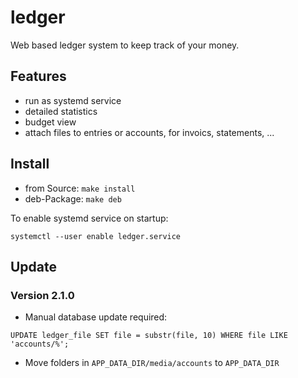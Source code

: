 # ledger

Web based ledger system to keep track of your money.

## Features
* run as systemd service
* detailed statistics
* budget view
* attach files to entries or accounts, for invoics, statements, ...

## Install

* from Source: ```make install```
* deb-Package: ```make deb```

To enable systemd service on startup:

```
systemctl --user enable ledger.service
```


## Update

### Version 2.1.0

* Manual database update required:
```
UPDATE ledger_file SET file = substr(file, 10) WHERE file LIKE 'accounts/%';
```
* Move folders in `APP_DATA_DIR/media/accounts` to `APP_DATA_DIR`
